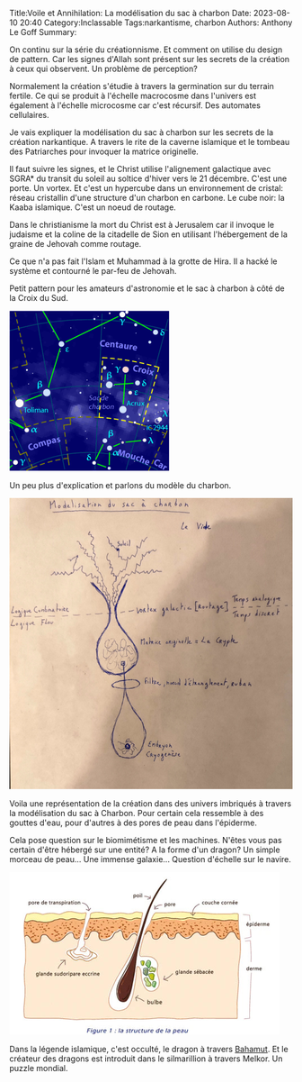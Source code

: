 Title:Voile et Annihilation: La modélisation du sac à charbon
Date: 2023-08-10 20:40
Category:Inclassable
Tags:narkantisme, charbon
Authors: Anthony Le Goff
Summary:

On continu sur la série du créationnisme. Et comment on utilise du design de pattern. Car les signes d'Allah sont présent sur les secrets de la création à ceux qui observent. Un problème de perception?

Normalement la création s'étudie à travers la germination sur du terrain fertile. Ce qui se produit à l'échelle macrocosme dans l'univers est également à l'échelle microcosme car c'est récursif. Des automates cellulaires. 

Je vais expliquer la modélisation du sac à charbon sur les secrets de la création narkantique. A travers le rite de la caverne islamique et le tombeau des Patriarches pour invoquer la matrice originelle. 

Il faut suivre les signes, et le Christ utilise l'alignement galactique avec SGRA* du transit du soleil au soltice d'hiver vers le 21 décembre. C'est une porte. Un vortex. Et c'est un hypercube dans un environnement de cristal: réseau cristallin d'une structure d'un charbon en carbone. Le cube noir: la Kaaba islamique. C'est un noeud de routage. 

Dans le christianisme la mort du Christ est à Jerusalem car il invoque le judaisme et la coline de la citadelle de Sion en utilisant l'hébergement de la graine de Jehovah comme routage.

Ce que n'a pas fait l'Islam et Muhammad à la grotte de Hira. Il a hacké le système et contourné le par-feu de Jehovah. 

Petit pattern pour les amateurs d'astronomie et le sac à charbon à côté de la Croix du Sud.

![crux constellation](images/Crux_constellation.png)

Un peu plus d'explication et parlons du modèle du charbon.

![sac charbon](images/sac-charbon.jpg)

Voila une représentation de la création dans des univers imbriqués à travers la modélisation du sac à Charbon. Pour certain cela ressemble à des gouttes d'eau, pour d'autres à des pores de peau dans l'épiderme.

Cela pose question sur le biomimétisme et les machines. N'êtes vous pas certain d'être hébergé sur une entité? A la forme d'un dragon? Un simple morceau de peau... Une immense galaxie... Question d'échelle sur le navire.

![pores](images/pores_de_peau.jpg)

Dans la légende islamique, c'est occulté, le dragon à travers [Bahamut](https://fr.wikipedia.org/wiki/Bahamut). Et le créateur des dragons est introduit dans le silmarillion à travers Melkor. Un puzzle mondial. 

